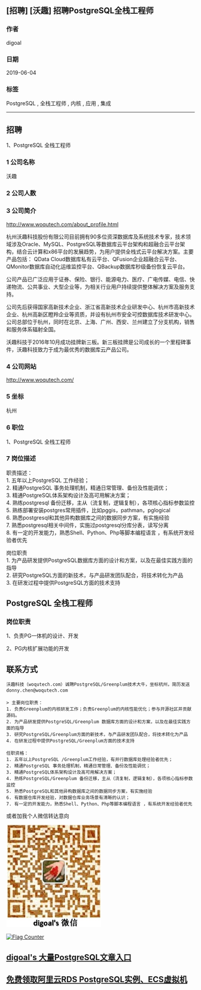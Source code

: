 ## [招聘] [沃趣] 招聘PostgreSQL全栈工程师  
                 
### 作者                 
digoal                
                
### 日期                
2019-06-04                
                
### 标签                
PostgreSQL , 全栈工程师 , 内核 , 应用 , 集成    
                
----                
                
## 招聘                
1、PostgreSQL 全栈工程师  
            
### 1 公司名称              
沃趣  
      
### 2 公司人数              
              
### 3 公司简介    
http://www.woqutech.com/about_profile.html  
  
杭州沃趣科技股份有限公司目前拥有90多位资深数据库及系统技术专家，技术领域涉及Oracle、MySQL、PostgreSQL等数据库云平台架构和超融合云平台架构，结合云计算和x86平台的发展趋势，为用户提供全栈式云平台解决方案。主要产品包括： QData Cloud数据库私有云平台、QFusion企业超融合云平台、QMonitor数据库自动化运维监控平台、QBackup数据库秒级备份恢复云平台。  
  
公司产品已广泛应用于证券、保险、银行、能源电力、医疗、广电传媒、电信、快递物流、公共事业、大型企业等，为相关行业用户持续提供整体解决方案及服务支持。  
  
公司先后获得国家高新技术企业、浙江省高新技术企业研发中心、杭州市高新技术企业、杭州高新区瞪羚企业等资质，并设有杭州市安全可控数据库技术研发中心。公司总部位于杭州，同时在北京、上海、广州、西安、兰州建立了分支机构，销售和服务体系辐射全国。  
  
沃趣科技于2016年10月成功挂牌新三板。新三板挂牌是公司成长的一个里程碑事件，沃趣科技致力于成为最优秀的数据库云产品公司。  
    
### 4 公司网站     
http://www.woqutech.com/  
               
### 5 坐标                
杭州  
                
### 6 职位                
1、PostgreSQL 全栈工程师  
                
### 7 岗位描述           
职责描述：  
1\. 五年以上PostgreSQL 工作经验；  
2\. 精通PostgreSQL 事务处理机制，精通日常管理、备份及性能调优；  
3\. 精通PostgreSQL体系架构设计及高可用解决方案；  
4\. 熟练postgresql 备份迁移，主从（流复制，逻辑复制），各项核心指标参数监控  
5\. 熟练部署安装postgres常用插件，比如pggis，pathman，pglogical  
6\. 熟悉postgresql和其他异构数据库之间的数据同步方案，有实施经验  
7\. 熟悉postgresql相关中间件，实施过postgresql分库分表，读写分离  
8\. 有一定的开发能力，熟悉Shell、Python、Php等脚本编程语言 ，有系统开发经验者优先  
  
岗位职责   
1\. 为产品研发提供PostgreSQL数据库方面的设计和方案，以及在最佳实践方面的指导  
2\. 研究PostgreSQL方面的新技术，与产品研发团队配合，将技术转化为产品  
3\. 在研发过程中提供PostgreSQL方面的技术支持  
        
## PostgreSQL 全栈工程师  
  
### 岗位职责  
1、负责PG一体机的设计、开发  
  
2、PG内核扩展功能的开发  
  
    
## 联系方式   
  
```
沃趣科技（woqutech.com）诚聘PostgreSQL/Greenplum技术大牛，坐标杭州，简历发送 donny.chen@woqutech.com 

> 主要岗位职责：  
1. 负责Greenplum的内核研发工作；负责Greenplum的内核性能优化；参与开源社区并贡献源码。  
2. 为产品研发提供PostgreSQL/Greenplum 数据库方面的设计和方案，以及在最佳实践方面的指导  
3. 研究PostgreSQL/Greenplum方面的新技术，与产品研发团队配合，将技术转化为产品  
4. 在研发过程中提供PostgreSQL/Greenplum方面的技术支持  

任职资格：  
1. 五年以上PostgreSQL /Greenplum工作经验，有并行数据库处理经验者优先；  
2. 精通PostgreSQL 事务处理机制，精通日常管理、备份及性能调优；    
3. 精通PostgreSQL体系架构设计及高可用解决方案；  
4. 熟练PostgreSQL/Greenplum 备份迁移，主从（流复制，逻辑复制），各项核心指标参数监控  
5. 熟悉PostgreSQL和其他异构数据库之间的数据同步方案，有实施经验  
6. 有数据仓库开发经验，对数据仓库业务场景有清晰的认识；  
7. 有一定的开发能力，熟悉Shell、Python、Php等脚本编程语言 ，有系统开发经验者优先
```
  
    
或者加我个人微信转达意向  
  
![pic](../pic/digoal_weixin.jpg)     
    
    
<a rel="nofollow" href="http://info.flagcounter.com/h9V1"  ><img src="http://s03.flagcounter.com/count/h9V1/bg_FFFFFF/txt_000000/border_CCCCCC/columns_2/maxflags_12/viewers_0/labels_0/pageviews_0/flags_0/"  alt="Flag Counter"  border="0"  ></a>    
    
    
## [digoal's 大量PostgreSQL文章入口](https://github.com/digoal/blog/blob/master/README.md "22709685feb7cab07d30f30387f0a9ae")  
    
    
## [免费领取阿里云RDS PostgreSQL实例、ECS虚拟机](https://free.aliyun.com/ "57258f76c37864c6e6d23383d05714ea")  
  
